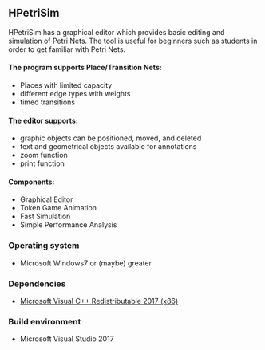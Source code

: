 ## HPetriSim

HPetriSim has a graphical editor which provides basic editing and simulation of Petri Nets. 
The tool is useful for beginners such as students in order to get familiar with Petri Nets.

#### The program supports Place/Transition Nets:
- Places with limited capacity
- different edge types with weights
- timed transitions 

#### The editor supports:
- graphic objects can be positioned, moved, and deleted
- text and geometrical objects available for annotations
- zoom function
- print function
      
#### Components:
- Graphical Editor
- Token Game Animation
- Fast Simulation
- Simple Performance Analysis

### Operating system
- Microsoft Windows7 or (maybe) greater 

### Dependencies
- [Microsoft Visual C++ Redistributable 2017 (x86)](https://support.microsoft.com/de-de/help/2977003/the-latest-supported-visual-c-downloads)

### Build environment
- Microsoft Visual Studio 2017
